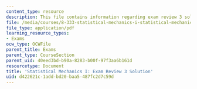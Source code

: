 ```yaml
---
content_type: resource
description: This file contains information regarding exam review 3 solution.
file: /media/courses/8-333-statistical-mechanics-i-statistical-mechanics-of-particles-fall-2013/d422621c1addbd20baa5487fc2d7c59d_MIT8_333F13_ExamReview3Sol.pdf
file_type: application/pdf
learning_resource_types:
- Exams
ocw_type: OCWFile
parent_title: Exams
parent_type: CourseSection
parent_uid: 40eed3bd-b90a-8283-b00f-97f3aa6b161d
resourcetype: Document
title: 'Statistical Mechanics I: Exam Review 3 Solution'
uid: d422621c-1add-bd20-baa5-487fc2d7c59d
---
```

